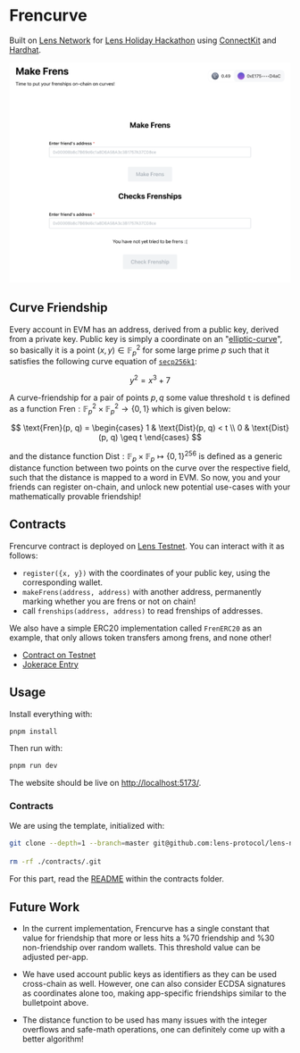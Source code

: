 # Frencurve

Built on [Lens Network](https://dev-preview.lens.xyz/docs/network/overview) for [Lens Holiday Hackathon](https://www.lens.xyz/news/lens-holiday-hackathon) using [ConnectKit](https://github.com/family/connectkit) and [Hardhat](https://dev-preview.lens.xyz/docs/network/getting-started/hardhat).

![home](./img/Home.png)

## Curve Friendship

Every account in EVM has an address, derived from a public key, derived from a private key. Public key is simply a coordinate on an "[elliptic-curve](https://www.rareskills.io/post/elliptic-curves-finite-fields)", so basically it is a point $(x, y) \in \mathbb{F}_p^2$ for some large prime $p$ such that it satisfies the following curve equation of [`secp256k1`](https://en.bitcoin.it/wiki/Secp256k1):

$$
y^2 = x^3 + 7
$$

A curve-friendship for a pair of points $p, q$ some value threshold `t` is defined as a function $\text{Fren} : \mathbb{F}_p^2 \times \mathbb{F}_p^2 \to \{0, 1\}$ which is given below:

$$
\text{Fren}(p, q) =
\begin{cases}
  1 & \text{Dist}(p, q) < t \\
  0 & \text{Dist}(p, q) \geq t
\end{cases}
$$

and the distance function $\text{Dist}: \mathbb{F}_p \times \mathbb{F}_p \mapsto \{0, 1\}^{256}$ is defined as a generic distance function between two points on the curve over the respective field, such that the distance is mapped to a word in EVM. So now, you and your friends can register on-chain, and unlock new potential use-cases with your mathematically provable friendship!

## Contracts

Frencurve contract is deployed on [Lens Testnet](https://block-explorer.testnet.lens.dev/address/0x4D9058C198c1c9433612F6dA4f271Ee7D7eB0459#transactions). You can interact with it as follows:

- `register({x, y})` with the coordinates of your public key, using the corresponding wallet.
- `makeFrens(address, address)` with another address, permanently marking whether you are frens or not on chain!
- call `frenships(address, address)` to read frenships of addresses.

We also have a simple ERC20 implementation called `FrenERC20` as an example, that only allows token transfers among frens, and none other!

- [Contract on Testnet](https://block-explorer.testnet.lens.dev/address/0x4D9058C198c1c9433612F6dA4f271Ee7D7eB0459#contract)
- [Jokerace Entry](https://jokerace.io/contest/polygon/0x552bdf3d0acfa0bc398607fd675d3b4cce6aabdf/submission/70592271744613817044400087847213095324107207545920898777206167711444430925570)

## Usage

Install everything with:

```sh
pnpm install
```

Then run with:

```sh
pnpm run dev
```

The website should be live on <http://localhost:5173/>.

### Contracts

We are using the template, initialized with:

```sh
git clone --depth=1 --branch=master git@github.com:lens-protocol/lens-network-hardhat-boilerplate.git contracts

rm -rf ./contracts/.git
```

For this part, read the [README](./contracts/README.md) within the contracts folder.

<!-- This is a [Vite](https://vitejs.dev) project bootstrapped with [`create-wagmi`](https://github.com/wevm/wagmi/tree/main/packages/create-wagmi). -->

## Future Work

- In the current implementation, Frencurve has a single constant that value for friendship that more or less hits a %70 friendship and %30 non-friendship over random wallets. This threshold value can be adjusted per-app.

- We have used account public keys as identifiers as they can be used cross-chain as well. However, one can also consider ECDSA signatures as coordinates alone too, making app-specific friendships similar to the bulletpoint above.

- The distance function to be used has many issues with the integer overflows and safe-math operations, one can definitely come up with a better algorithm!
